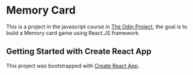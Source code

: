 # Memory Card

This is a project in the javascript course in [The Odin Project](https://www.theodinproject.com/), the goal is to build a Memory card game using React.JS framework.

## Getting Started with Create React App

This project was bootstrapped with [Create React App](https://github.com/facebook/create-react-app).